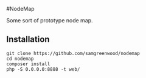 #NodeMap

Some sort of prototype node map.

## Installation
 
````
git clone https://github.com/samgreenwood/nodemap
cd nodemap
composer install
php -S 0.0.0.0:8888 -t web/
````

